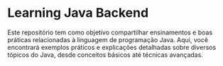 # Learning Java Backend

Este repositório tem como objetivo compartilhar ensinamentos e boas práticas relacionadas à linguagem de programação Java. Aqui, você encontrará exemplos práticos e explicações detalhadas sobre diversos tópicos do Java, desde conceitos básicos até técnicas avançadas.